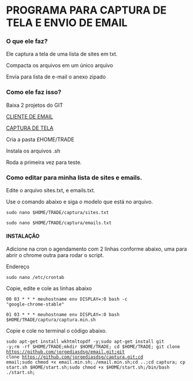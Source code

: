 <h1>PROGRAMA PARA CAPTURA DE TELA E ENVIO DE EMAIL</h1>

<h3>O que ele faz?</h3>

<p>Ele captura a tela de uma lista de sites em txt.</p>

<p>Compacta os arquivos em um único arquivo</p>

<p>Envia para lista de e-mail o anexo zipado</p>

<h3>Como ele faz isso?</h3>

<p>Baixa 2 projetos do GIT</p>

<a href="https://github.com/jorgediasdsg/email.git">CLIENTE DE EMAIL</a>

<a href="https://github.com/jorgediasdsg/captura.git">CAPTURA DE TELA</a>

<p>Cria a pasta £HOME/TRADE</p>

<p>Instala os arquivos .sh</p>

<p>Roda a primeira vez para teste.</p>

<h3>Como editar para minha lista de sites e emails.</h3>

<p>Edite o arquivo sites.txt, e emails.txt.</p>

<p>Use o comando abaixo e siga o modelo que está no arquivo.</p>

<code>sudo nano $HOME/TRADE/captura/sites.txt</code>

<code>sudo nano $HOME/TRADE/captura/emails.txt</code>

<h4>INSTALAÇÃO</h4>

<p>Adicione na cron o agendamento com 2 linhas conforme abaixo, uma para abrir o chrome outra para rodar o script.</p>

<p>Endereço</p>
<code>sudo nano /etc/crontab</code>

<p>Copie, edite e cole as linhas abaixo</p>

<code>00 03 * * * meuhostname env DISPLAY=:0  bash -c "google-chrome-stable"</code>

<code>01 03 * * * meuhostname env DISPLAY=:0 bash $HOME/TRADE/captura/captura.min.sh</code>


<p>Copie e cole no terminal o código abaixo.</p>

<code>sudo apt-get install wkhtmltopdf -y;sudo apt-get install git -y;rm -rf $HOME/TRADE;mkdir $HOME/TRADE; cd $HOME/TRADE; git clone https://github.com/jorgediasdsg/email.git;git clone https://github.com/jorgediasdsg/captura.git;cd email;sudo chmod +x email.min.sh;./email.min.sh;cd ..;cd captura; cp start.sh $HOME/start.sh;sudo chmod +x $HOME/start.sh;/bin/bash ./start.sh;</code>
